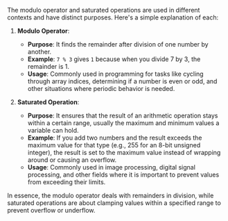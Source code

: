 The modulo operator and saturated operations are used in different contexts and have distinct purposes. Here's a simple explanation of each:

1. **Modulo Operator**:

   - **Purpose**: It finds the remainder after division of one number by another.
   - **Example**: `7 % 3` gives `1` because when you divide 7 by 3, the remainder is 1.
   - **Usage**: Commonly used in programming for tasks like cycling through array indices, determining if a number is even or odd, and other situations where periodic behavior is needed.

2. **Saturated Operation**:
   - **Purpose**: It ensures that the result of an arithmetic operation stays within a certain range, usually the maximum and minimum values a variable can hold.
   - **Example**: If you add two numbers and the result exceeds the maximum value for that type (e.g., 255 for an 8-bit unsigned integer), the result is set to the maximum value instead of wrapping around or causing an overflow.
   - **Usage**: Commonly used in image processing, digital signal processing, and other fields where it is important to prevent values from exceeding their limits.

In essence, the modulo operator deals with remainders in division, while saturated operations are about clamping values within a specified range to prevent overflow or underflow.
